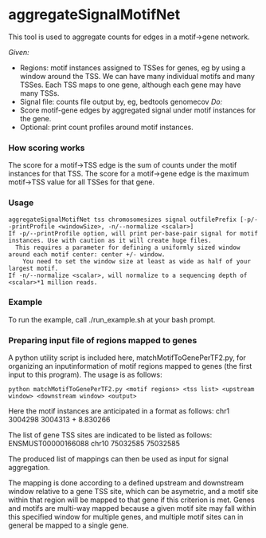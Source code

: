 # aggregateSignalMotifNet
This tool is used to aggregate counts for edges in a motif->gene network.

*Given:*
* Regions: motif instances assigned to TSSes for genes, eg by using a window around the TSS. We can have many individual motifs and many TSSes. Each TSS maps to one gene, although each gene may have many TSSs.
* Signal file: counts file output by, eg, bedtools genomecov
*Do:* 
* Score motif-gene edges by aggregated signal under motif instances for the gene.
* Optional: print count profiles around motif instances.


### How scoring works
The score for a motif->TSS edge is the sum of counts under the motif instances for that TSS. 
The score for a motif->gene edge is the maximum motif->TSS value for all TSSes for that gene.

### Usage
```
aggregateSignalMotifNet tss chromosomesizes signal outfilePrefix [-p/--printProfile <windowSize>, -n/--normalize <scalar>]
If -p/--printProfile option, will print per-base-pair signal for motif instances. Use with caution as it will create huge files. 
  This requires a parameter for defining a uniformly sized window around each motif center: center +/- window.
	You need to set the window size at least as wide as half of your largest motif.
If -n/--normalize <scalar>, will normalize to a sequencing depth of <scalar>*1 million reads.
```

### Example
To run the example, call ./run_example.sh at your bash prompt.

### Preparing input file of regions mapped to genes

A python utility script is included here, matchMotifToGenePerTF2.py, for organizing an inputinformation of motif regions mapped to genes (the first input to this program). The usage is as follows:
```
python matchMotifToGenePerTF2.py <motif regions> <tss list> <upstream window> <downstream window> <output>
```

Here the motif instances are anticipated in a format as follows:
chr1   3004298 3004313 +   8.830266

The list of gene TSS sites are indicated to be listed as follows:
ENSMUST00000166088 chr10   75032585    75032585

The produced list of mappings can then be used as input for signal aggregation. 

The mapping is done according to a defined upstream and downstream window relative to a gene TSS site, which can be asymetric, and a motif site within that region will be mapped to that gene if this criterion is met. Genes and motifs are multi-way mapped because a given motif site may fall within this specified window for multiple genes, and multiple motif sites can in general be mapped to a single gene.





